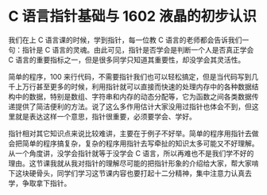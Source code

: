 # C 语言指针基础与 1602 液晶的初步认识

我们在上 C 语言课的时候，学到指针，每一位教 C 语言的老师都会告诉我们一句：指针是 C 语言的灵魂。由此可见，指针是否学会是判断一个人是否真正学会 C 语言的重要指标之一，但是很多同学只知道其重要性，却没学会其灵活性。

简单的程序，100 来行代码，不需要指针我们也可以轻松搞定，但是当代码写到几千上万行甚至更多的时候，利用指针就可以直接而快速的处理内存中的各种数据结构中的数据，特别是数组、字符串和内存的动态分配等，它为函数之间各类数据传递提供了简洁便利的方法。说了这么多作用估计大家没用过指针也体会不到，但这里就是表达这样一个意思，指针很重要，必须要学会、学好。

指针相对其它知识点来说比较难讲，主要在于例子不好举。简单的程序用指针去做会把简单的程序搞复杂，复杂的程序用指针去写牵扯的知识太多可能又不好理解。从一个角度讲，没学会指针就等于没学会 C 语言，所以再难也不是我们学不好的理由。这节课我就从我对指针的理解尽可能的把指针形象的介绍给大家，帮大家啃下这块硬骨头，同学们学习这节课内容也要打起十二分精神，集中注意力认真去学，争取拿下指针。
